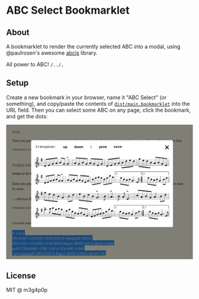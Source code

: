# ABC Select Bookmarklet

## About

A bookmarklet to render the currently selected ABC into a modal, using @paulrosen's awesome [abcjs](https://github.com/paulrosen/abcjs) library.

All power to ABC! `/../,`

## Setup

Create a new bookmark in your browser, name it "ABC Select" (or something), and copy/paste the contents of [`dist/main.bookmarklet`](https://raw.githubusercontent.com/m3g4p0p/abc-select-bookmarklet/master/dist/main.bookmarklet) into the URL field. Then you can select some ABC on any page, click the bookmark, and get the dots:

![screenshot](img/screenshot.png?raw=true)

## License

MIT @ m3g4p0p

